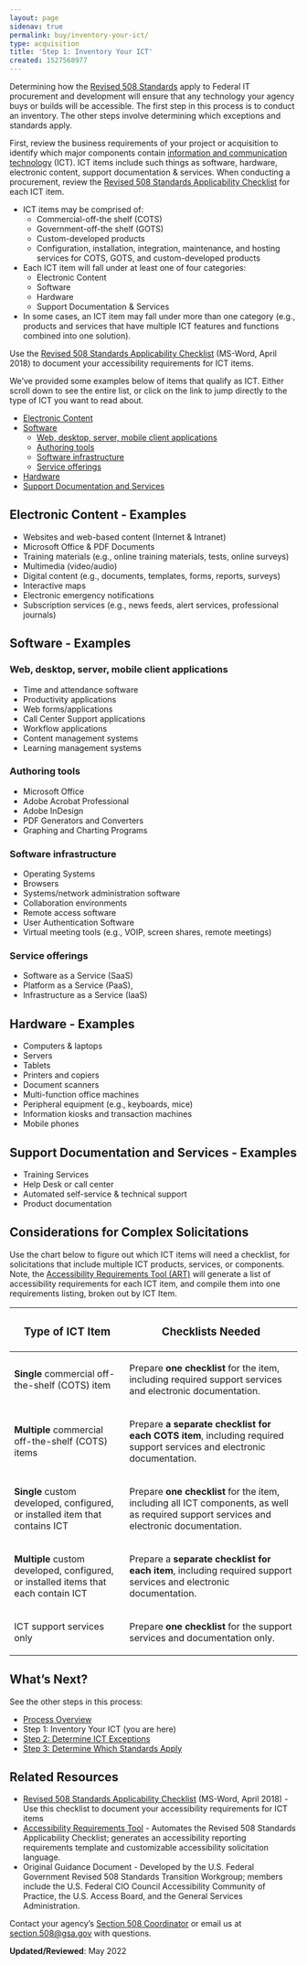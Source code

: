 ```yaml
---
layout: page
sidenav: true
permalink: buy/inventory-your-ict/
type: acquisition
title: 'Step 1: Inventory Your ICT'
created: 1527568977
---
```


Determining how the [Revised 508 Standards][1] apply to Federal IT procurement and development will ensure that any technology your agency buys or builds will be accessible. The first step in this process is to conduct an inventory. The other steps involve determining which exceptions and standards apply.

First, review the business requirements of your project or acquisition to identify which major components contain [information and communication technology](https://www.section508.gov/content/glossary/#ict) (ICT). ICT items include such things as software, hardware, electronic content, support documentation & services. When conducting a procurement, review the [Revised 508 Standards Applicability Checklist][2] for each ICT item.

  * ICT items may be comprised of:
    * Commercial-off-the shelf (COTS)
    * Government-off-the shelf (GOTS)
    * Custom-developed products
    * Configuration, installation, integration, maintenance, and hosting services for COTS, GOTS, and custom-developed products
  * Each ICT item will fall under at least one of four categories:
    * Electronic Content
    * Software
    * Hardware
    * Support Documentation & Services
  * In some cases, an ICT item may fall under more than one category (e.g., products and services that have multiple ICT features and functions combined into one solution).

Use the [Revised 508 Standards Applicability Checklist][2] (MS-Word, April 2018) to document your accessibility requirements for ICT items.

We’ve provided some examples below of items that qualify as ICT. Either scroll down to see the entire list, or click on the link to jump directly to the type of ICT you want to read about.

  * [Electronic Content][3]
  * [Software][4] 
      * [Web, desktop, server, mobile client applications][5]
      * [Authoring tools][6]
      * [Software infrastructure][7]
      * [Service offerings][8]
  * [Hardware][9]
  * [Support Documentation and Services][10]

<h2 id="0">
  Electronic Content - Examples
</h2>

  * Websites and web-based content (Internet & Intranet)
  * Microsoft Office & PDF Documents
  * Training materials (e.g., online training materials, tests, online surveys)
  * Multimedia (video/audio)
  * Digital content (e.g., documents, templates, forms, reports, surveys)
  * Interactive maps
  * Electronic emergency notifications
  * Subscription services (e.g., news feeds, alert services, professional journals)

<h2 id="1">
  Software - Examples
</h2>

<h3 id="2">
  Web, desktop, server, mobile client applications
</h3>

  * Time and attendance software
  * Productivity applications
  * Web forms/applications
  * Call Center Support applications
  * Workflow applications
  * Content management systems
  * Learning management systems

<h3 id="3">
  Authoring tools
</h3>

  * Microsoft Office
  * Adobe Acrobat Professional
  * Adobe InDesign
  * PDF Generators and Converters
  * Graphing and Charting Programs

<h3 id="4">
  Software infrastructure
</h3>

  * Operating Systems
  * Browsers
  * Systems/network administration software
  * Collaboration environments
  * Remote access software
  * User Authentication Software
  * Virtual meeting tools (e.g., VOIP, screen shares, remote meetings)

<h3 id="5">
  Service offerings
</h3>

  * Software as a Service (SaaS)
  * Platform as a Service (PaaS),
  * Infrastructure as a Service (IaaS)

<h2 id="6">
  Hardware - Examples
</h2>

  * Computers & laptops
  * Servers
  * Tablets
  * Printers and copiers
  * Document scanners
  * Multi-function office machines
  * Peripheral equipment (e.g., keyboards, mice)
  * Information kiosks and transaction machines
  * Mobile phones

<h2 id="7">
  Support Documentation and Services - Examples
</h2>

  * Training Services
  * Help Desk or call center
  * Automated self-service & technical support
  * Product documentation

## **Considerations for Complex Solicitations**

Use the chart below to figure out which ICT items will need a checklist, for solicitations that include multiple ICT products, services, or components. Note, the [Accessibility Requirements Tool (ART)][11] will generate a list of accessibility requirements for each ICT item, and compile them into one requirements listing, broken out by ICT Item.

<table class="table table-responsive usa-table usa-table--borderless usa-table--striped">
  <thead>
    <tr>
      <th scope="col">
        <h3>
          Type of ICT Item
        </h3>
      </th>
    <th scope="col">
        <h3>
          Checklists Needed
        </h3>
      </th>
    </tr>
  </thead>
  <tbody>
    <tr>
          <td>
            <p>
              <strong>Single</strong> commercial off-the-shelf (COTS) item
            </p>
          </td>
        <td>
            <p>
              Prepare <strong>one checklist</strong> for the item, including required support services and electronic documentation.
            </p>
          </td>
        </tr>
    <tr>
          <td>
            <p>
              <strong>Multiple</strong> commercial off-the-shelf (COTS) items
            </p>
          </td>
        <td>
            <p>
              Prepare <strong>a separate checklist for each COTS item</strong>, including required support services and electronic documentation.
            </p>
          </td>
        </tr>
    <tr>
          <td>
            <p>
              <strong>Single</strong> custom developed, configured, or installed item that contains ICT
            </p>
          </td>
        <td>
            <p>
              Prepare <strong>one checklist</strong> for the item, including all ICT components, as well as required support services and electronic documentation.
            </p>
          </td>
        </tr>
    <tr>
          <td>
            <p>
              <strong>Multiple</strong> custom developed, configured, or installed items that each contain ICT
            </p>
          </td>
        <td>
            <p>
              Prepare a <strong>separate checklist for each item</strong>, including required support services and electronic documentation.
            </p>
          </td>
        </tr>
    <tr>
      <td>
        <p>
          ICT support services only
        </p>
      </td>
    <td>
        <p>
          Prepare <strong>one checklist</strong> for the support services and documentation only.
        </p>
      </td>
    </tr>
  </tbody>
</table> 




## What’s Next?

See the other steps in this process:

  * [Process Overview][12]
  * Step 1: Inventory Your ICT (you are here)
  * [Step 2: Determine ICT Exceptions][13]
  * [Step 3: Determine Which Standards Apply][14]

## Related Resources

  * [Revised 508 Standards Applicability Checklist][2] (MS-Word, April 2018) - Use this checklist to document your accessibility requirements for ICT items 
  * [Accessibility Requirements Tool][11] - Automates the Revised 508 Standards Applicability Checklist; generates an accessibility reporting requirements template and customizable accessibility solicitation language.
  * Original Guidance Document - Developed by the U.S. Federal Government Revised 508 Standards Transition Workgroup; members include the U.S. Federal CIO Council Accessibility Community of Practice, the U.S. Access Board, and the General Services Administration.

Contact your agency’s [Section 508 Coordinator][15] or email us at <section.508@gsa.gov> with questions.

  


**Updated/Reviewed**: May 2022

 [1]: https://www.access-board.gov/guidelines-and-standards/communications-and-it/about-the-ict-refresh/final-rule/text-of-the-standards-and-guidelines
 [2]: https://assets.section508.gov/files/508-standards-applicability-checklist.docx
 [3]: #0
 [4]: #1
 [5]: #2
 [6]: #3
 [7]: #4
 [8]: #5
 [9]: #6
 [10]: #7
 [11]: {{site.baseurl}}/art/
 [12]: {{site.baseurl}}/buy/determine-508-standards-exceptions/
 [13]: {{site.baseurl}}/buy/determine-ict-exceptions/
 [14]: {{site.baseurl}}/buy/determine-ict-standards/
 [15]: {{site.baseurl}}/tools/program-manager-listing/